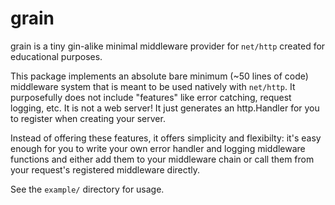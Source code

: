 # grain

grain is a tiny gin-alike minimal middleware provider for `net/http` created
for educational purposes.

This package implements an absolute bare minimum (~50 lines of code) middleware
system that is meant to be used natively with `net/http`. It purposefully does
not include "features" like error catching, request logging, etc. It is not a
web server! It just generates an http.Handler for you to register when creating
your server.

Instead of offering these features, it offers simplicity and flexibilty: it's
easy enough for you to write your own error handler and logging middleware
functions and either add them to your middleware chain or call them from your
request's registered middleware directly.

See the `example/` directory for usage.
